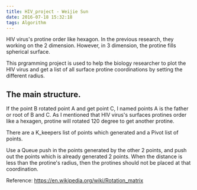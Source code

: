 ```yaml
---
title: HIV_project - Weijie Sun
date: 2016-07-18 15:32:18
tags: Algorithm
---
```


HIV virus's protine order like hexagon. 
In the previous research, they working on the 2 dimension. However, in 3 dimension, the protine fills spherical surface.

This prgramming project is used to help the biology researcher to plot the HIV virus and get a list of all surface protine coordinations by setting the different radius.

## The main structure.
If the point B rotated point A and get point C, I named points A is the father or root of B and C. As I mentioned that HIV virus's surfaces protines order like a hexagen, protine will rotated 120 degree to get another protine. 

There are a K_keepers list of points which generated and a Pivot list of points.

Use a Queue push in the points generated by the other 2 points, and push out the points which is already generated 2 points. When the distance is less than the protine's radius, then the protines should not be placed at that coordination.

Reference:
https://en.wikipedia.org/wiki/Rotation_matrix
